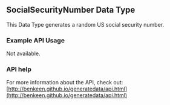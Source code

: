 ## SocialSecurityNumber Data Type

This Data Type generates a random US social security number.

### Example API Usage

Not available.

### API help

For more information about the API, check out:
[http://benkeen.github.io/generatedata/api.html](http://benkeen.github.io/generatedata/api.html)

